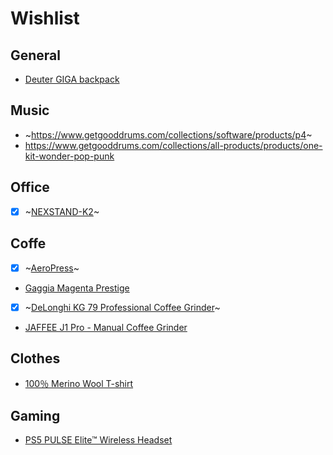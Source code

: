 # Wishlist

## General

- [Deuter GIGA backpack](https://www.deuter.com/nl-nl/shop/rugzakken/p1679620-lifestyle-rugzak-giga)

## Music
- ~https://www.getgooddrums.com/collections/software/products/p4~
- https://www.getgooddrums.com/collections/all-products/products/one-kit-wonder-pop-punk

## Office

- [x] ~[NEXSTAND-K2](https://www.amazon.nl/-/en/NEXSTAND-K2-Foldable-Adjustable-Ergonomic/dp/B01HHYQBB8)~

## Coffe
- [x] ~[AeroPress](https://www.amazon.nl/-/en/dp/B07YVL8SF3/)~
- [Gaggia Magenta Prestige](https://www.coffeefriend.nl/p/koffiemachine-gaggia-magenta-prestige)
- [x] ~[DeLonghi KG 79 Professional Coffee Grinder](https://www.amazon.nl/-/en/DeLonghi-Professional-Grinder-Plastic-Housing/dp/B002OHDBQC)~
- [JAFFEE J1 Pro - Manual Coffee Grinder](https://a.aliexpress.com/_EJtjZ9I)

## Clothes

- [100％ Merino Wool T-shirt](https://a.aliexpress.com/_EyFj6vE)

## Gaming 
- [PS5 PULSE Elite™ Wireless Headset](https://www.amazon.nl/-/en/9572978/dp/B0CMJYZ76W)
